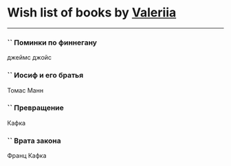 # Wish list of books by [Valeriia](https://plus.google.com/u/0/107184472368930437407/)
---

### `` Поминки по финнегану
джеймс джойс

### `` Иосиф и его братья
Томас Манн

### `` Превращение
Кафка

### `` Врата закона
Франц Кафка

